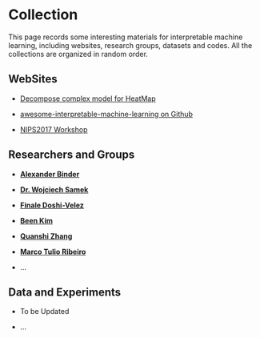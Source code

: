 # Collection

This page records some interesting materials for interpretable machine learning, including websites, research groups, datasets and codes. All the collections are organized in random order.

## WebSites

- [Decompose complex model for HeatMap](http://heatmapping.org/)

- [awesome-interpretable-machine-learning on Github](https://github.com/lopusz/awesome-interpretable-machine-learning)
- [NIPS2017 Workshop](http://www.interpretable-ml.org/nips2017workshop/)

## Researchers and Groups

- **[Alexander Binder](https://istd.sutd.edu.sg/people/faculty/alexander-binder)**

- [**Dr. Wojciech Samek**](http://iphome.hhi.de/samek/)
- [**Finale Doshi-Velez**](https://finale.seas.harvard.edu/)

- [**Been Kim**](https://beenkim.github.io/)

- [**Quanshi Zhang**](http://qszhang.com/)
- [**Marco Tulio Ribeiro**](https://homes.cs.washington.edu/~marcotcr/)
- ...

## Data and Experiments

- To be Updated

- ...

